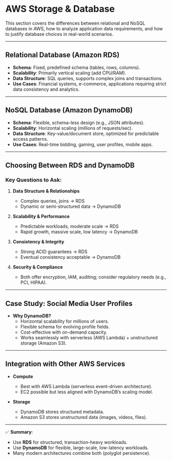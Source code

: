 # AWS Storage & Database

This section covers the differences between relational and NoSQL databases in AWS, how to analyze application data requirements, and how to justify database choices in real-world scenarios.

---

## Relational Database (Amazon RDS)

- **Schema**: Fixed, predefined schema (tables, rows, columns).
- **Scalability**: Primarily vertical scaling (add CPU/RAM).
- **Data Structure**: SQL queries, supports complex joins and transactions.
- **Use Cases**: Financial systems, e-commerce, applications requiring strict data consistency and analytics.

---

## NoSQL Database (Amazon DynamoDB)

- **Schema**: Flexible, schema-less design (e.g., JSON attributes).
- **Scalability**: Horizontal scaling (millions of requests/sec).
- **Data Structure**: Key-value/document store, optimized for predictable access patterns.
- **Use Cases**: Real-time bidding, gaming, user profiles, mobile apps.

---

## Choosing Between RDS and DynamoDB

### Key Questions to Ask:
1. **Data Structure & Relationships**  
   - Complex queries, joins → RDS  
   - Dynamic or semi-structured data → DynamoDB  

2. **Scalability & Performance**  
   - Predictable workloads, moderate scale → RDS  
   - Rapid growth, massive scale, low latency → DynamoDB  

3. **Consistency & Integrity**  
   - Strong ACID guarantees → RDS  
   - Eventual consistency acceptable → DynamoDB  

4. **Security & Compliance**  
   - Both offer encryption, IAM, auditing; consider regulatory needs (e.g., PCI, HIPAA).

---

## Case Study: Social Media User Profiles

- **Why DynamoDB?**
  - Horizontal scalability for millions of users.
  - Flexible schema for evolving profile fields.
  - Cost-effective with on-demand capacity.
  - Works seamlessly with serverless (AWS Lambda) + unstructured storage (Amazon S3).

---

## Integration with Other AWS Services

- **Compute**
  - Best with AWS Lambda (serverless event-driven architecture).
  - EC2 possible but less aligned with DynamoDB’s scaling model.

- **Storage**
  - DynamoDB stores structured metadata.
  - Amazon S3 stores unstructured data (images, videos, files).

---

✅ **Summary**:  
- Use **RDS** for structured, transaction-heavy workloads.  
- Use **DynamoDB** for flexible, large-scale, low-latency workloads.  
- Many modern architectures combine both (polyglot persistence).  
